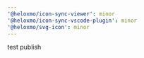 ```yaml
---
'@heloxmo/icon-sync-viewer': minor
'@heloxmo/icon-sync-vscode-plugin': minor
'@heloxmo/svg-icon': minor
---
```


test publish
